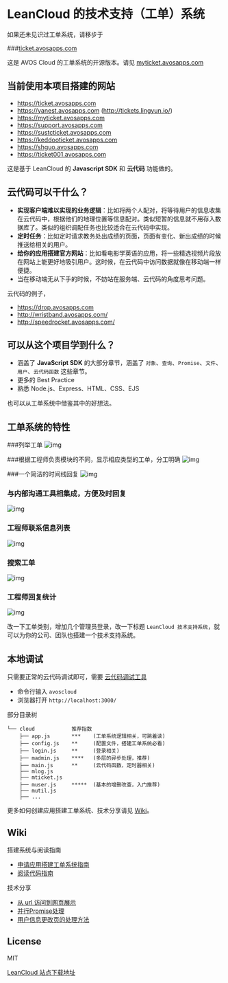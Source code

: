 # LeanCloud 的技术支持（工单）系统

如果还未见识过工单系统，请移步于 

###[ticket.avosapps.com](http://ticket.avosapps.com/)

这是 AVOS Cloud 的工单系统的开源版本。请见 [myticket.avosapps.com](http://myticket.avosapps.com)

## 当前使用本项目搭建的网站
* https://ticket.avosapps.com
* https://yanest.avosapps.com (http://tickets.lingyun.io/)
* https://myticket.avosapps.com
* https://support.avosapps.com
* https://sustcticket.avosapps.com
* https://keddooticket.avosapps.com
* https://shguo.avosapps.com
* https://ticket001.avosapps.com


这是基于 LeanCloud 的 **Javascript SDK** 和 **云代码** 功能做的。

## 云代码可以干什么？

* **实现客户端难以实现的业务逻辑**：比如将两个人配对，将等待用户的信息收集在云代码中，根据他们的地理位置等信息配对。类似短暂的信息就不用存入数据库了。类似的组织调配任务也比较适合在云代码中实现。
* **定时任务**：比如定时请求教务处出成绩的页面，页面有变化、新出成绩的时候推送给相关的用户。
* **给你的应用搭建官方网站**：比如看电影学英语的应用，将一些精选视频片段放在网站上能更好地吸引用户。这时候，在云代码中访问数据就像在移动端一样便捷。
* 当在移动端无从下手的时候，不妨站在服务端、云代码的角度思考问题。

云代码的例子，

* https://drop.avosapps.com
* http://wristband.avosapps.com/
* http://speedrocket.avosapps.com/


## 可以从这个项目学到什么？

* 涵盖了 **JavaScript SDK** 的大部分章节，涵盖了 `对象`、`查询`、`Promise`、`文件`、`用户`、`云代码函数` 这些章节。
* 更多的 Best Practice
* 熟悉 Node.js、Express、HTML、CSS、EJS

也可以从工单系统中借鉴其中的好想法。

## 工单系统的特性

###列举工单
![img](https://raw.githubusercontent.com/leancloud/ticket-app/master/readme/list.png)

###根据工程师负责模块的不同，显示相应类型的工单，分工明确
![img](https://raw.githubusercontent.com/leancloud/ticket-app/master/readme/filter.png)

###一个简洁的时间线回复
![img](https://raw.githubusercontent.com/leancloud/ticket-app/master/readme/reply.png)

### 与内部沟通工具相集成，方便及时回复
![img](https://raw.githubusercontent.com/leancloud/ticket-app/master/readme/integration.png)

### 工程师联系信息列表
![img](https://raw.githubusercontent.com/leancloud/ticket-app/master/readme/contact.png)

### 搜索工单
![img](https://raw.githubusercontent.com/leancloud/ticket-app/master/readme/search.png)

### 工程师回复统计
![img](https://raw.githubusercontent.com/leancloud/ticket-app/master/readme/stat.png)


改一下工单类别，增加几个管理员登录，改一下标题 `LeanCloud 技术支持系统`，就可以为你的公司、团队也搭建一个技术支持系统。

## 本地调试

只需要正常的云代码调试即可，需要 [云代码调试工具](https://leancloud.cn/docs/cloud_code_commandline.html)

* 命令行输入 `avoscloud`
* 浏览器打开 `http://localhost:3000/`

部分目录树
```
└── cloud            推荐指数
    ├── app.js       ***    (工单系统逻辑相关，可跳着读)
    ├── config.js    **     (配置文件，搭建工单系统必看)
    ├── login.js     **     (登录相关)
    ├── madmin.js    ****   (多层的异步处理，推荐)
    ├── main.js      **     (云代码函数，定时器相关)
    ├── mlog.js      
    ├── mticket.js   
    ├── muser.js     *****  (基本的增删改查，入门推荐)    
    ├── mutil.js
    ├── ...
```

更多如何创建应用搭建工单系统、技术分享请见 [Wiki](https://github.com/leancloud/ticket-app/wiki)。

## Wiki 

搭建系统与阅读指南

* [申请应用搭建工单系统指南](https://github.com/leancloud/ticket-app/wiki/%E7%94%B3%E8%AF%B7%E5%BA%94%E7%94%A8%E6%90%AD%E5%BB%BA%E5%B7%A5%E5%8D%95%E7%B3%BB%E7%BB%9F%E6%8C%87%E5%8D%97)
* [阅读代码指南](https://github.com/leancloud/ticket-app/wiki/%E9%98%85%E8%AF%BB%E4%BB%A3%E7%A0%81%E6%8C%87%E5%8D%97)

技术分享

* [从 url 访问到网页展示](https://github.com/leancloud/ticket-app/wiki/%E4%BB%8E-url-%E8%AE%BF%E9%97%AE%E5%88%B0%E7%BD%91%E9%A1%B5%E5%B1%95%E7%A4%BA)
* [并行Promise处理](https://github.com/leancloud/ticket-app/wiki/%E5%B9%B6%E8%A1%8CPromise%E5%A4%84%E7%90%86)
* [用户信息更改页的处理方法](https://github.com/leancloud/ticket-app/wiki/%E7%94%A8%E6%88%B7%E4%BF%A1%E6%81%AF%E6%9B%B4%E6%94%B9%E9%A1%B5%E7%9A%84%E5%A4%84%E7%90%86%E6%96%B9%E6%B3%95)


## License

MIT

[LeanCloud 站点下载地址](https://download.leancloud.cn/demo/)

